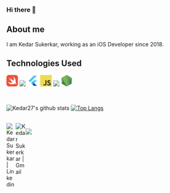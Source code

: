 ### Hi there 👋

## About me
I am Kedar Sukerkar, working as an iOS Developer since 2018.

<!--
**Kedar-27/Kedar-27** is a ✨ _special_ ✨ repository because its `README.md` (this file) appears on your GitHub profile.

Here are some ideas to get you started:

- 🔭 I’m currently working on ...
- 🌱 I’m currently learning ...
- 👯 I’m looking to collaborate on ...
- 🤔 I’m looking for help with ...
- 💬 Ask me about ...
- 📫 How to reach me: ...
- 😄 Pronouns: ...
- ⚡ Fun fact: ...
-->


## Technologies Used

<code><img height="30" src="https://raw.githubusercontent.com/github/explore/80688e429a7d4ef2fca1e82350fe8e3517d3494d/topics/swift/swift.png"></code>
<code><img height="30" src="https://developer.apple.com/assets/elements/icons/swiftui/swiftui-96x96.png"></code>
<code><img height="30" src="https://raw.githubusercontent.com/github/explore/80688e429a7d4ef2fca1e82350fe8e3517d3494d/topics/flutter/flutter.png"></code>
<code><img height="30" src="https://raw.githubusercontent.com/github/explore/80688e429a7d4ef2fca1e82350fe8e3517d3494d/topics/javascript/javascript.png"></code>
<code><img height="30" src="https://avatars.githubusercontent.com/u/18133"></code>
<code><img height="30" src="https://raw.githubusercontent.com/github/explore/80688e429a7d4ef2fca1e82350fe8e3517d3494d/topics/nodejs/nodejs.png"></code>    

<br />

![Kedar27's github stats](https://github-readme-stats.vercel.app/api?username=Kedar-27&show_icons=true&hide_border=true&theme=radical)
[![Top Langs](https://github-readme-stats.vercel.app/api/top-langs/?username=Kedar-27&layout=compact&theme=radical&hide_border=true&show_icons=true)](https://github.com/anuraghazra/github-readme-stats)

<br />

  <a href="https://www.linkedin.com/in/kedarsukerkar">
    <img align="left" alt="Kedar Sukerkar | Linkedin" width="24px" src="https://github.com/TheDudeThatCode/TheDudeThatCode/blob/master/Assets/Linkedin.svg" />
  </a>
  <a href="mailto:27ios.dev@gmail.com">
    <img align="left" alt="Kedar Sukerkar | Gmail" width="26px" src="https://github.com/TheDudeThatCode/TheDudeThatCode/blob/master/Assets/Gmail.svg" />
  </a>



![](https://komarev.com/ghpvc/?username=Kedar-27&color=dc143c)
